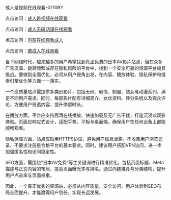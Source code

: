 成人是视频在线观看-0710BY

点击访问：<a href="https://heiliao2dmwwy.pages.dev">成人是视频在线观看</a>

点击访问：<a href="https://heiliaowt0d7p.pages.dev">成人无码动漫在线观看</a>

点击访问：<a href="https://heiliaoxwd5i8.pages.dev">电影在线观看成人</a>

点击访问：<a href="https://heiliaozj3tjd.pages.dev">蕾成人在线观看</a>



当下网络时代，越来越多的用户希望找到真正免费的日本AV影片站点，但在众多广告泛滥、跳转频繁或存在隐私风险的平台中，找到一个安全可靠的资源平台极具挑战。要做到全面优化，必须从用户视角出发，在内容、播放体验、隐私保护和搜索引擎优化等方面一一落实。

一个高质量站点需提供多类别影片，包括无码、剧情、制服、熟女与动漫系列，满足不同用户需求。同时，每部影片配有详细简介、女优资料、评分系统以及观众评论，方便用户筛选内容，提升停留时长。

在播放方面，平台应支持高清在线播放、快速加载及无广告干扰，打造沉浸式观影体验。页面应响应式设计，适配手机、平板与桌面端，确保用户在任何设备上都能顺畅观看。

隐私保障方面，站点应启用HTTPS协议，避免用户信息泄露。不收集用户浏览记录、不要求注册是合格平台的基本要求。同时，建议用户搭配VPN访问，进一步加强匿名性和访问稳定性。

SEO方面，需围绕“日本AV免费”等主关键词进行精准优化，包括页面标题、Meta描述与正文内容的布局，提高页面曝光率与排名。通过内链推荐与分类结构，提升用户点击率与页面权重。

因此，一个真正优秀的资源站，必须从内容质量、安全访问、用户体验到SEO布局全面提升，才能赢得用户信任，实现长远发展。

<span style="display:none;">[Canonical link]( https://github.com/ribencc122041/4921133 )</span>
